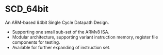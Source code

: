 # SCD_64bit

An ARM-based 64bit Single Cycle Datapath Design.
- Supporting one small sub-set of the ARMv8 ISA.
- Modular architecture, supporting variant instruction memory, register file components for testing.
- Available for further expanding of instruction set.
